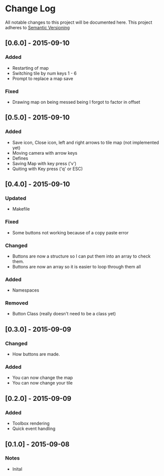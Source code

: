 # Change Log

All notable changes to this project will be documented here.
This project adheres to [Semantic Versioning](http://semver.org/)

## [0.6.0] - 2015-09-10
### Added
* Restarting of map
* Switching tile by num keys 1 - 6
* Prompt to replace a map save

### Fixed
* Drawing map on being messed being I forgot to factor in offset


## [0.5.0] - 2015-09-10
### Added
* Save icon, Close icon, left and right arrows to tile map (not implemented yet)
* Moving camera with arrow keys
* Defines
* Saving Map with key press ('v')
* Quiting with Key press ('q' or ESC)


## [0.4.0] - 2015-09-10
### Updated
* Makefile

### Fixed
* Some buttons not working because of a copy paste error

### Changed
* Buttons are now a structure so I can put them into an array to check them.
* Buttons are now an array so it is easier to loop through them all

### Added
* Namespaces

### Removed
* Button Class (really doesn't need to be a class yet)


## [0.3.0] - 2015-09-09
### Changed
* How buttons are made.

### Added
* You can now change the map
* You can now change your tile


## [0.2.0] - 2015-09-09
### Added
* Toolbox rendering
* Quick event handling


## [0.1.0] - 2015-09-08
### Notes
* Inital

